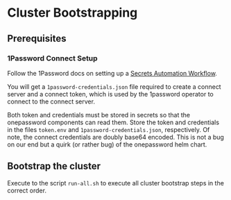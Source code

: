 # Cluster Bootstrapping

## Prerequisites
### 1Password Connect Setup
Follow the 1Password docs on setting up a [Secrets Automation Workflow](https://developer.1password.com/docs/connect/get-started/#manual-step-2-deploy-1password-connect-server).

You will get a `1password-credentials.json` file required to create a connect server and a connect token, which is used by the 1password operator to connect to the connect server.

Both token and credentials must be stored in secrets so that the onepassword components can read them. Store the token
and credentials in the files `token.env` and `1password-credentials.json`, respectively. Of note, the connect credentials
are doubly base64 encoded. This is not a bug on our end but a quirk (or rather bug) of the onepassword helm chart.

## Bootstrap the cluster
Execute to the script `run-all.sh` to execute all cluster bootstrap steps in the correct order.
